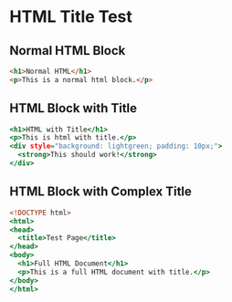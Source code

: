 # HTML Title Test

## Normal HTML Block

```html
<h1>Normal HTML</h1>
<p>This is a normal html block.</p>
```

## HTML Block with Title

```html:index.html
<h1>HTML with Title</h1>
<p>This is html with title.</p>
<div style="background: lightgreen; padding: 10px;">
  <strong>This should work!</strong>
</div>
```

## HTML Block with Complex Title

```html:components/MyComponent.html
<!DOCTYPE html>
<html>
<head>
  <title>Test Page</title>
</head>
<body>
  <h1>Full HTML Document</h1>
  <p>This is a full HTML document with title.</p>
</body>
</html>
```